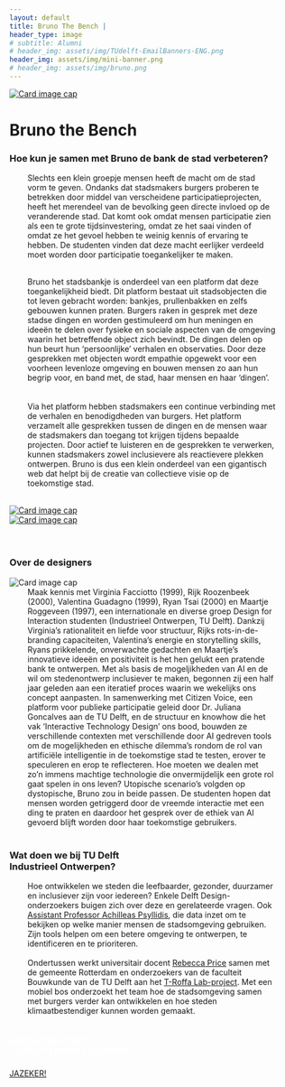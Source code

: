 ```yaml
---
layout: default
title: Bruno The Bench |
header_type: image
# subtitle: Alumni
# header_img: assets/img/TUdelft-EmailBanners-ENG.png
header_img: assets/img/mini-banner.png
# header_img: assets/img/bruno.png
---
```


<!-- <img src="/assets/img/mini-banner.png" alt="Card image cap"> -->
 <a href="/assets/img/02BrunoTheBench/BrunoTheBench001.jpg" target="_blank"><img src="/assets/img/02BrunoTheBench/BrunoTheBench001.jpg" alt="Card image cap" class="main-image"></a>
<br> 


<!-- ## Title 1 -->
<div class="card bruno-card shadow">
<div class="card-body">
<h1 class="card-title text-center NeueMachina-project">Bruno the Bench</h1>
<h3 class="text-center NeueMachina-h4">Hoe kun je samen met Bruno de bank de stad verbeteren?</h3>
  <div class="card-body text-center card-text" style="margin-left: 2rem;margin-right: 2rem;">
Slechts een klein groepje mensen heeft de macht om de stad vorm te geven. Ondanks dat stadsmakers
burgers proberen te betrekken door middel van verscheidene participatieprojecten, heeft het merendeel
van de bevolking geen directe invloed op de veranderende stad. Dat komt ook omdat mensen participatie
zien als een te grote tijdsinvestering, omdat ze het saai vinden of omdat ze het gevoel hebben te weinig
kennis of ervaring te hebben. De studenten vinden dat deze macht eerlijker verdeeld moet worden door
participatie toegankelijker te maken.<br>
<br>

Bruno het stadsbankje is onderdeel van een platform dat deze toegankelijkheid biedt. Dit platform bestaat
uit stadsobjecten die tot leven gebracht worden: bankjes, prullenbakken en zelfs gebouwen kunnen
praten. Burgers raken in gesprek met deze stadse dingen en worden gestimuleerd om hun meningen en
ideeën te delen over fysieke en sociale aspecten van de omgeving waarin het betreffende object zich
bevindt. De dingen delen op hun beurt hun ‘persoonlijke’ verhalen en observaties. Door deze gesprekken
met objecten wordt empathie opgewekt voor een voorheen levenloze omgeving en bouwen mensen zo
aan hun begrip voor, en band met, de stad, haar mensen en haar ‘dingen’.<br>  
<br>
Via het platform hebben stadsmakers een continue verbinding met de verhalen en benodigdheden van
burgers. Het platform verzamelt alle gesprekken tussen de dingen en de mensen waar de stadsmakers
dan toegang tot krijgen tijdens bepaalde projecten. Door actief te luisteren en de gesprekken te
verwerken, kunnen stadsmakers zowel inclusievere als reactievere plekken ontwerpen. Bruno is dus een
klein onderdeel van een gigantisch web dat helpt bij de creatie van collectieve visie op de toekomstige
stad.
  </div>
</div>
</div>
<br>
<div class="container">
  <div class="row">
    <div class="col-sm">
      <a href="/assets/img/02BrunoTheBench/BrunoTheBench002.jpg" target="_blank"><img src="/assets/img/02BrunoTheBench/BrunoTheBench002.jpg" alt="Card image cap"></a>
    </div>
    <div class="col-sm">
      <a href="/assets/img/02BrunoTheBench/BrunoTheBench003.jpg" target="_blank"><img src="/assets/img/02BrunoTheBench/BrunoTheBench003.jpg" alt="Card image cap"></a>
    </div>
  </div>
  <br>
</div>
<br>
<!-- ## Title 2 -->
<div class="card white-card shadow">
<div class="card-body">
<h3 class="card-title text-center NeueMachina-h3">Over de designers</h3>
<img src="/assets/img/02BrunoTheBench/BrunoTheBench-ProfileImage.jpg" alt="Card image cap">
  <div class="card-body text-center card-text" style="margin-left: 2rem;margin-right: 2rem;">
Maak kennis met Virginia Facciotto (1999), Rijk Roozenbeek (2000), Valentina Guadagno (1999), Ryan
Tsai (2000) en Maartje Roggeveen (1997), een internationale en diverse groep Design for Interaction
studenten (Industrieel Ontwerpen, TU Delft). Dankzij Virginia’s rationaliteit en liefde voor structuur, Rijks
rots-in-de-branding capaciteiten, Valentina’s energie en storytelling skills, Ryans prikkelende,
onverwachte gedachten en Maartje’s innovatieve ideeën en positiviteit is het hen gelukt een pratende
bank te ontwerpen. Met als basis de mogeljikheden van AI en de wil om stedenontwerp inclusiever te
maken, begonnen zij een half jaar geleden aan een iteratief proces waarin we wekelijks ons concept
aanpasten. In samenwerking met Citizen Voice, een platform voor publieke participatie geleid door Dr.
Juliana Goncalves aan de TU Delft, en de structuur en knowhow die het vak ‘Interactive Technology
Design’ ons bood, bouwden ze verschillende contexten met verschillende door AI gedreven tools om de
mogelijkheden en ethische dilemma’s rondom de rol van artificiële intelligentie in de toekomstige stad te
testen, erover te speculeren en erop te reflecteren. Hoe moeten we dealen met zo’n immens machtige
technologie die onvermijdelijk een grote rol gaat spelen in ons leven? Utopische scenario’s volgden op
dystopische, Bruno zou in beide passen. De studenten hopen dat mensen worden getriggerd door de
vreemde interactie met een ding te praten en daardoor het gesprek over de ethiek van AI gevoerd blijft
worden door haar toekomstige gebruikers.
  </div>
</div>
</div>
<br>
<!-- ## Title 3   -->
<div class="card white-card shadow">
<div class="card-body">
<h3 class="card-title text-center NeueMachina-h3">Wat doen we bij TU Delft<br> Industrieel Ontwerpen?</h3>
  <div class="card-body text-center card-text" style="margin-left: 2rem;margin-right: 2rem;">
Hoe ontwikkelen we steden die leefbaarder, gezonder, duurzamer en inclusiever zijn voor
iedereen? Enkele Delft Design-onderzoekers buigen zich over deze en gerelateerde vragen.
Ook <a href="https://www.youtube.com/watch?v=co3q_DAEt1E"><u>Assistant Professor Achilleas Psyllidis</u></a>, die data inzet om te bekijken op welke manier
mensen de stadsomgeving gebruiken. Zijn tools helpen om een betere omgeving te ontwerpen,
te identificeren en te prioriteren.<br><br>
Ondertussen werkt universitair docent <a href="https://www.tudelft.nl/io/over-io/personen/price-ra#:~:text=Rebecca%2520Anne%2520Price%2520is%2520a,multi%252Dleveled%2520and%2520networked%2520innovation."><u>Rebecca Price</u></a> samen met de gemeente Rotterdam en
onderzoekers van de faculteit Bouwkunde van de TU Delft aan het <a href="https://www.tudelft.nl/en/2023/io/june/mobile-forest-project-aims-to-green-the-city-together-with-citizens"><u>T-Roffa Lab-project</u></a>. Met een
mobiel bos onderzoekt het team hoe de stadsomgeving samen met burgers verder kan
ontwikkelen en hoe steden klimaatbestendiger kunnen worden gemaakt.
  </div>
</div>
</div>
<br>
<div class="card text-center  blue-card shadow">
  <div class="card-body">
    <h5 class="card-title NeueMachina-h4" style="color:white;">MEER WETEN OVER <br>TU DELFT EN HIER STUDEREN?</h5>
    <a href="https://www.tudelft.nl/onderwijs/praktische-zaken/voorzieningen" class="btn btn-primary NeueMachina">JAZEKER!</a>
  </div>
</div>